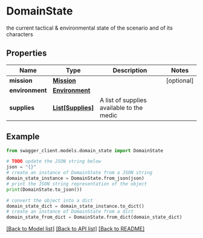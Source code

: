 # DomainState

the current tactical & environmental state of the scenario and of its characters

## Properties

Name | Type | Description | Notes
------------ | ------------- | ------------- | -------------
**mission** | [**Mission**](Mission.md) |  | [optional] 
**environment** | [**Environment**](Environment.md) |  | 
**supplies** | [**List[Supplies]**](Supplies.md) | A list of supplies available to the medic | 

## Example

```python
from swagger_client.models.domain_state import DomainState

# TODO update the JSON string below
json = "{}"
# create an instance of DomainState from a JSON string
domain_state_instance = DomainState.from_json(json)
# print the JSON string representation of the object
print(DomainState.to_json())

# convert the object into a dict
domain_state_dict = domain_state_instance.to_dict()
# create an instance of DomainState from a dict
domain_state_from_dict = DomainState.from_dict(domain_state_dict)
```
[[Back to Model list]](../README.md#documentation-for-models) [[Back to API list]](../README.md#documentation-for-api-endpoints) [[Back to README]](../README.md)


